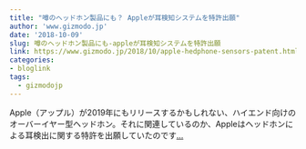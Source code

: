 ```yaml
---
title: "噂のヘッドホン製品にも？ Appleが耳検知システムを特許出願"
author: 'www.gizmodo.jp'
date: '2018-10-09'
slug: 噂のヘッドホン製品にも-appleが耳検知システムを特許出願
link: https://www.gizmodo.jp/2018/10/apple-hedphone-sensors-patent.html
categories:
- bloglink
tags:
  - gizmodojp
---
```


Apple（アップル）が2019年にもリリースするかもしれない、ハイエンド向けのオーバーイヤー型ヘッドホン。それに関連しているのか、Appleはヘッドホンによる耳検出に関する特許を出願していたのです[... <i class="fas fa-external-link-alt"></i>](https://www.gizmodo.jp/2018/10/apple-hedphone-sensors-patent.html)

